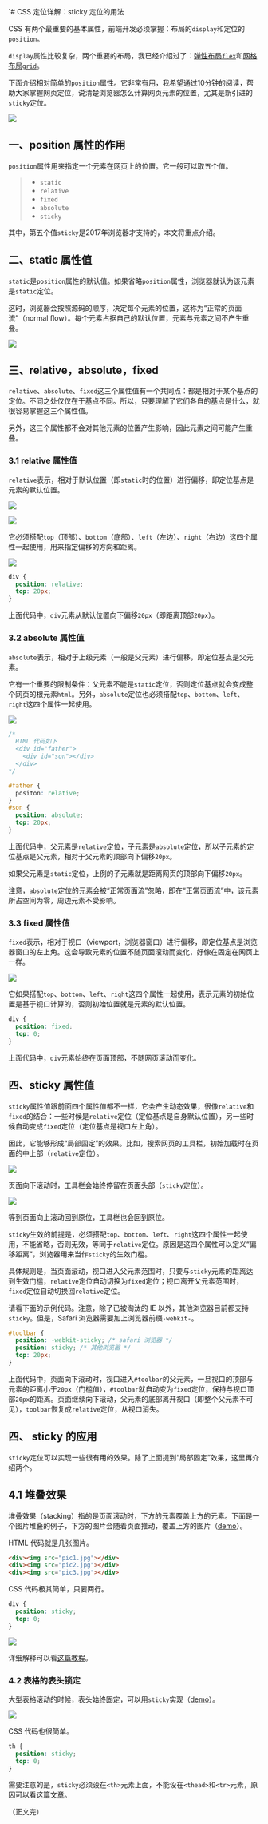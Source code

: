 `# CSS 定位详解：sticky 定位的用法

CSS 有两个最重要的基本属性，前端开发必须掌握：布局的`display`和定位的`position`。

`display`属性比较复杂，两个重要的布局，我已经介绍过了：[弹性布局`flex`](http://www.ruanyifeng.com/blog/2015/07/flex-grammar.html)和[网格布局`grid`](http://www.ruanyifeng.com/blog/2019/03/grid-layout-tutorial.html)。

下面介绍相对简单的`position`属性。它非常有用，我希望通过10分钟的阅读，帮助大家掌握网页定位，说清楚浏览器怎么计算网页元素的位置，尤其是新引进的`sticky`定位。

![](https://www.wangbase.com/blogimg/asset/201911/bg2019111718.jpg)

## 一、position 属性的作用

`position`属性用来指定一个元素在网页上的位置。它一般可以取五个值。

> - `static`
> -  `relative`
> -  `fixed`
> -  `absolute`
> -  `sticky`

其中，第五个值`sticky`是2017年浏览器才支持的，本文将重点介绍。

## 二、static 属性值

`static`是`position`属性的默认值。如果省略`position`属性，浏览器就认为该元素是`static`定位。

这时，浏览器会按照源码的顺序，决定每个元素的位置，这称为“正常的页面流”（normal flow）。每个元素占据自己的默认位置，元素与元素之间不产生重叠。

![](https://www.wangbase.com/blogimg/asset/201911/bg2019111720.jpg)

## 三、relative，absolute，fixed

`relative`、`absolute`、`fixed`这三个属性值有一个共同点：都是相对于某个基点的定位。不同之处仅仅在于基点不同。所以，只要理解了它们各自的基点是什么，就很容易掌握这三个属性值。

另外，这三个属性都不会对其他元素的位置产生影响，因此元素之间可能产生重叠。

### 3.1 relative 属性值

`relative`表示，相对于默认位置（即`static`时的位置）进行偏移，即定位基点是元素的默认位置。

![](https://www.wangbase.com/blogimg/asset/201911/bg2019111721.jpg)

![](https://www.wangbase.com/blogimg/asset/201911/bg2019111722.jpg)

它必须搭配`top`（顶部）、`bottom`（底部）、`left`（左边）、`right`（右边）这四个属性一起使用，用来指定偏移的方向和距离。

![](https://www.wangbase.com/blogimg/asset/201911/bg2019111723.jpg)

```css
div {
  position: relative;
  top: 20px;
}
```

上面代码中，`div`元素从默认位置向下偏移`20px`（即距离顶部`20px`）。

### 3.2 absolute 属性值

`absolute`表示，相对于上级元素（一般是父元素）进行偏移，即定位基点是父元素。

它有一个重要的限制条件：父元素不能是`static`定位，否则定位基点就会变成整个网页的根元素`html`。另外，`absolute`定位也必须搭配`top`、`bottom`、`left`、`right`这四个属性一起使用。

![](https://www.wangbase.com/blogimg/asset/201911/bg2019111801.jpg)

```css
/*
  HTML 代码如下
  <div id="father">
    <div id="son"></div>
  </div>
*/

#father {
  positon: relative;
}
#son {
  position: absolute;
  top: 20px;
}
```

上面代码中，父元素是`relative`定位，子元素是`absolute`定位，所以子元素的定位基点是父元素，相对于父元素的顶部向下偏移`20px`。

如果父元素是`static`定位，上例的子元素就是距离网页的顶部向下偏移`20px`。

注意，`absolute`定位的元素会被“正常页面流”忽略，即在“正常页面流”中，该元素所占空间为零，周边元素不受影响。

### 3.3 fixed 属性值

`fixed`表示，相对于视口（viewport，浏览器窗口）进行偏移，即定位基点是浏览器窗口的左上角。这会导致元素的位置不随页面滚动而变化，好像在固定在网页上一样。

![](https://www.wangbase.com/blogimg/asset/201911/bg2019111802.jpg)

它如果搭配`top`、`bottom`、`left`、`right`这四个属性一起使用，表示元素的初始位置是基于视口计算的，否则初始位置就是元素的默认位置。

```css
div {
  position: fixed;
  top: 0;
}
```

上面代码中，`div`元素始终在页面顶部，不随网页滚动而变化。

## 四、sticky 属性值

`sticky`属性值跟前面四个属性值都不一样，它会产生动态效果，很像`relative`和`fixed`的结合：一些时候是`relative`定位（定位基点是自身默认位置），另一些时候自动变成`fixed`定位（定位基点是视口左上角）。

因此，它能够形成“局部固定”的效果。比如，搜索网页的工具栏，初始加载时在页面的中上部（`relative`定位）。

![](https://www.wangbase.com/blogimg/asset/201911/bg2019111604.jpg)

页面向下滚动时，工具栏会始终停留在页面头部（`sticky`定位）。

![](https://www.wangbase.com/blogimg/asset/201911/bg2019111605.jpg)

等到页面向上滚动回到原位，工具栏也会回到原位。

`sticky`生效的前提是，必须搭配`top`、`bottom`、`left`、`right`这四个属性一起使用，不能省略，否则无效，等同于`relative`定位。原因是这四个属性可以定义“偏移距离”，浏览器用来当作`sticky`的生效门槛。

具体规则是，当页面滚动，视口进入父元素范围时，只要与`sticky`元素的距离达到生效门槛，`relative`定位自动切换为`fixed`定位；视口离开父元素范围时，`fixed`定位自动切换回`relative`定位。

请看下面的示例代码。注意，除了已被淘汰的 IE 以外，其他浏览器目前都支持`sticky`。但是，Safari 浏览器需要加上浏览器前缀`-webkit-`。

```css
#toolbar {
  position: -webkit-sticky; /* safari 浏览器 */
  position: sticky; /* 其他浏览器 */
  top: 20px;
}
```

上面代码中，页面向下滚动时，视口进入`#toolbar`的父元素，一旦视口的顶部与元素的距离小于`20px`（门槛值），`#toolbar`就自动变为`fixed`定位，保持与视口顶部`20px`的距离。页面继续向下滚动，父元素的底部离开视口（即整个父元素不可见），`toolbar`恢复成`relative`定位，从视口消失。

## 四、 sticky 的应用

`sticky`定位可以实现一些很有用的效果。除了上面提到“局部固定”效果，这里再介绍两个。

## 4.1 堆叠效果

堆叠效果（stacking）指的是页面滚动时，下方的元素覆盖上方的元素。下面是一个图片堆叠的例子，下方的图片会随着页面推动，覆盖上方的图片（[demo](https://jsbin.com/fegiqoquki/edit?html,css,output)）。

HTML 代码就是几张图片。

```html
<div><img src="pic1.jpg"></div>
<div><img src="pic2.jpg"></div>
<div><img src="pic3.jpg"></div>
```

CSS 代码极其简单，只要两行。

```css
div {
  position: sticky;
  top: 0;
}
```

![](https://www.wangbase.com/blogimg/asset/201911/bg2019111609.jpg)

详细解释可以看[这篇教程]( https://dev.to/vinceumo/slide-stacking-effect-using-position-sticky-91f)。

### 4.2 表格的表头锁定

大型表格滚动的时候，表头始终固定，可以用`sticky`实现（[demo](https://jsbin.com/decemanohe/edit?html,css,output)）。

![](https://www.wangbase.com/blogimg/asset/201911/bg2019111610.jpg)

CSS 代码也很简单。

```css
th {
  position: sticky;
  top: 0; 
}
```

需要注意的是，`sticky`必须设在`<th>`元素上面，不能设在`<thead>`和`<tr>`元素，原因可以看[这篇文章](https://css-tricks.com/position-sticky-and-table-headers/)。

（正文完）

